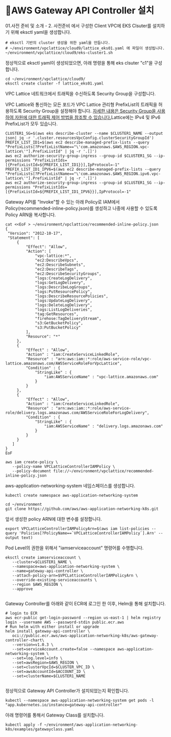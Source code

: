 # AWS Gateway API Controller 설치

01.사전 준비 및 소개 - 2. 사전준비 에서 구성한 Client VPC에 EKS Clsuter를 설치하기 위해 eksctl yaml을 생성합니다.

```
# eksctl 기반의 cluster 생성을 위한 yaml을 만듭니다.
# ~/environment/vpclattice/cloud9/lattice_eks01.yaml 에 파일이 생성됩니다.
~/environment/vpclattice/cloud9/eks-cluster1.sh

```

정상적으로 eksctl yaml이 생성되었으면, 아래 명령을 통해 eks clsuter "c1"을 구성합니다.

```
cd ~/environment/vpclattice/cloud9/
eksctl create cluster -f lattice_eks01.yaml

```

VPC Lattice 네트워크에서 트래픽을 수신하도록 Security Group을 구성합니다.&#x20;

VPC Lattice와 통신하는 모든 포드가 VPC Lattice 관리형 PrefixList의 트래픽을 허용하도록 Security Group을 설정해야 합니다. [자세한 내용은 Security Group을 사용하여 자원에 대한 트래픽 제어 방법을 참조할 수 있습니다.](https://docs.aws.amazon.com/vpc/latest/userguide/VPC\_SecurityGroups.html)Lattice에는 IPv4 및 IPv6 PrefixList가 모두 있습니다.

```
CLUSTER1_SG=$(aws eks describe-cluster --name $CLUSTER1_NAME --output json| jq -r '.cluster.resourcesVpcConfig.clusterSecurityGroupId')
PREFIX_LIST_ID1=$(aws ec2 describe-managed-prefix-lists --query "PrefixLists[?PrefixListName=="\'com.amazonaws.$AWS_REGION.vpc-lattice\'"].PrefixListId" | jq -r '.[]')
aws ec2 authorize-security-group-ingress --group-id $CLUSTER1_SG --ip-permissions "PrefixListIds=[{PrefixListId=${PREFIX_LIST_ID1}}],IpProtocol=-1"
PREFIX_LIST_ID1_IPV6=$(aws ec2 describe-managed-prefix-lists --query "PrefixLists[?PrefixListName=="\'com.amazonaws.$AWS_REGION.ipv6.vpc-lattice\'"].PrefixListId" | jq -r '.[]')
aws ec2 authorize-security-group-ingress --group-id $CLUSTER1_SG --ip-permissions "PrefixListIds=[{PrefixListId=${PREFIX_LIST_ID1_IPV6}}],IpProtocol=-1"

```



Gateway API를 "Invoke"할 수 있는 아래 Policy로 IAM에서 Policy(recommended-inline-policy.json)를 생성하고 나중에 사용할 수 있도록 Policy ARN을 복사합니다.



```
cat <<EoF > ~/environment/vpclattice/recommended-inline-policy.json
{
 "Version": "2012-10-17",
 "Statement": [
     {
         "Effect": "Allow",
         "Action": [
             "vpc-lattice:*",
             "ec2:DescribeVpcs",
             "ec2:DescribeSubnets",
             "ec2:DescribeTags",
             "ec2:DescribeSecurityGroups",
             "logs:CreateLogDelivery",
             "logs:GetLogDelivery",
             "logs:DescribeLogGroups",
             "logs:PutResourcePolicy",
             "logs:DescribeResourcePolicies",
             "logs:UpdateLogDelivery",
             "logs:DeleteLogDelivery",
             "logs:ListLogDeliveries",
             "tag:GetResources",
             "firehose:TagDeliveryStream",
             "s3:GetBucketPolicy",
             "s3:PutBucketPolicy"
         ],
         "Resource": "*"
     },
     {
         "Effect" : "Allow",
         "Action" : "iam:CreateServiceLinkedRole",
         "Resource" : "arn:aws:iam::*:role/aws-service-role/vpc-lattice.amazonaws.com/AWSServiceRoleForVpcLattice",
         "Condition" : {
             "StringLike" : {
                 "iam:AWSServiceName" : "vpc-lattice.amazonaws.com"
             }
         }
     },
     {
         "Effect" : "Allow",
         "Action" : "iam:CreateServiceLinkedRole",
         "Resource" : "arn:aws:iam::*:role/aws-service-role/delivery.logs.amazonaws.com/AWSServiceRoleForLogDelivery",
         "Condition" : {
             "StringLike" : {
                 "iam:AWSServiceName" : "delivery.logs.amazonaws.com"
             }
         }
     }
   ]
}
EoF

```



```
aws iam create-policy \
   --policy-name VPCLatticeControllerIAMPolicy \
   --policy-document file://~/environment/vpclattice/recommended-inline-policy.json

```



aws-application-networking-system 네임스페이스를 생성합니다.

```
kubectl create namespace aws-application-networking-system

```



```
cd ~/environment
git clone https://github.com/aws/aws-application-networking-k8s.git

```



앞서 생성한 policy ARN에 대한 변수를 설정합니다.

```
export VPCLatticeControllerIAMPolicyArn=$(aws iam list-policies --query 'Policies[?PolicyName==`VPCLatticeControllerIAMPolicy`].Arn' --output text)

```



Pod Level의 권한을 위해서 "iamserviceaccount" 명령어를 수행합니다.

```
eksctl create iamserviceaccount \
   --cluster=$CLUSTER1_NAME \
   --namespace=aws-application-networking-system \
   --name=gateway-api-controller \
   --attach-policy-arn=$VPCLatticeControllerIAMPolicyArn \
   --override-existing-serviceaccounts \
   --region $AWS_REGION \
   --approve
   
```



Gateway Controller를 아래와 같이 ECR에 로그인 한 이후, Helm을 통해 설치합니다.

```
# login to ECR
aws ecr-public get-login-password --region us-east-1 | helm registry login --username AWS --password-stdin public.ecr.aws
# Run helm with either install or upgrade
helm install gateway-api-controller \
   oci://public.ecr.aws/aws-application-networking-k8s/aws-gateway-controller-chart\
   --version=v1.0.3 \
   --set=serviceAccount.create=false --namespace aws-application-networking-system \
   --set=log.level=info \
   --set=awsRegion=$AWS_REGION \
   --set=clusterVpcId=$CLUSTER_VPC_ID \
   --set=awsAccountId=$ACCOUNT_ID \
   --set=clusterName=$CLUSTER1_NAME
   
```



정상적으로 Gateway API Controller가 설치되었는지 확인합니다.

```
kubectl --namespace aws-application-networking-system get pods -l "app.kubernetes.io/instance=gateway-api-controller"

```



아래 명령어를 통해서 Gateway Class를 설치합니다.

```
kubectl apply -f ~/environment/aws-application-networking-k8s/examples/gatewayclass.yaml 

```
